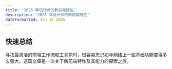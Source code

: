 ```yaml
---
title: "2025 年设计师的新前端特性"
description: "2025 年设计师的新前端特性"
dateFormatted: Jan 12 2025
---
```


## 快速总结

寻找最灵活的前端工作流和工具包时，很容易忘记如今网络上一些基础功能变得多么强大。这篇文章是一次关于新前端特性及其能力的探索之旅。
